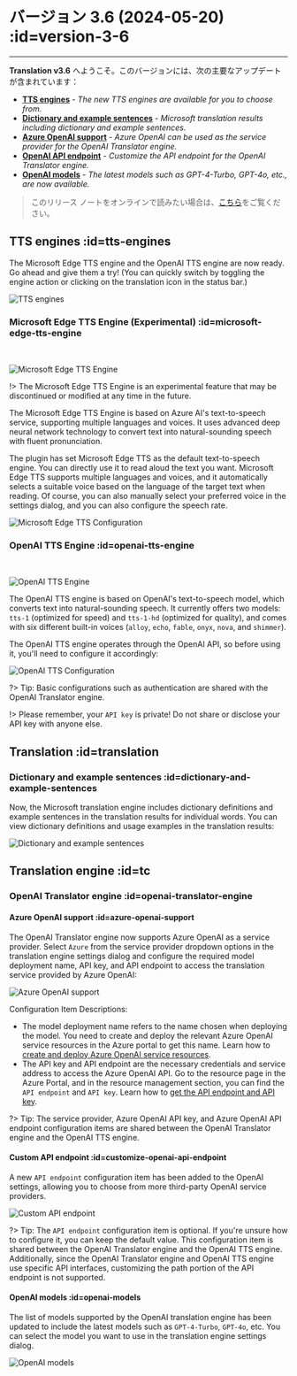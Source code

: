 # バージョン 3.6 (2024-05-20) :id=version-3-6

---

**Translation v3.6** へようこそ。このバージョンには、次の主要なアップデートが含まれています：

- [**TTS engines**](#tts-engines) - _The new TTS engines are available for you to choose from._
- [**Dictionary and example sentences**](#dictionary-and-example-sentences) - _Microsoft translation results including dictionary and example sentences._
- [**Azure OpenAI support**](#azure-openai-support) - _Azure OpenAI can be used as the service provider for the OpenAI Translator engine._
- [**OpenAI API endpoint**](#customize-openai-api-endpoint) - _Customize the API endpoint for the OpenAI Translator engine._
- [**OpenAI models**](#openai-models) - _The latest models such as GPT-4-Turbo, GPT-4o, etc., are now available._

> このリリース ノートをオンラインで読みたい場合は、[こちら](#/ja/updates ':ignore :target=_blank')をご覧ください。

## TTS engines :id=tts-engines

The Microsoft Edge TTS engine and the OpenAI TTS engine are now ready. Go ahead and give them a try!
(You can quickly switch by toggling the engine action or clicking on the translation icon in the status bar.)

![TTS engines](/en/updates/img/v3_6/tts_engines.png)

### Microsoft Edge TTS Engine (Experimental) :id=microsoft-edge-tts-engine

<br/>

![Microsoft Edge TTS Engine](/en/updates/img/v3_6/microsoft_edge_tts_logo.svg ':size=x60')

!> The Microsoft Edge TTS Engine is an experimental feature that may be discontinued or
modified at any time in the future.

The Microsoft Edge TTS Engine is based on Azure AI's text-to-speech service, supporting multiple languages and voices.
It uses advanced deep neural network technology to convert text into natural-sounding speech with fluent pronunciation.

The plugin has set Microsoft Edge TTS as the default text-to-speech engine.
You can directly use it to read aloud the text you want. Microsoft Edge TTS supports multiple languages and voices,
and it automatically selects a suitable voice based on the language of the target text when reading.
Of course, you can also manually select your preferred voice in the settings dialog,
and you can also configure the speech rate.

![Microsoft Edge TTS Configuration](/en/updates/img/v3_6/microsoft_edge_tts.png)

### OpenAI TTS Engine :id=openai-tts-engine

<br/>

![OpenAI TTS Engine](/img/openai_logo.svg ':size=x60')

The OpenAI TTS engine is based on OpenAI's text-to-speech model, which converts text into natural-sounding speech.
It currently offers two models: `tts-1` (optimized for speed) and `tts-1-hd` (optimized for quality),
and comes with six different built-in voices (`alloy`, `echo`, `fable`, `onyx`, `nova`, and `shimmer`).

The OpenAI TTS engine operates through the OpenAI API, so before using it, you'll need to configure it accordingly:

![OpenAI TTS Configuration](/en/updates/img/v3_6/openai_tts.png)

?> Tip: Basic configurations such as authentication are shared with the OpenAI Translator engine.

!> Please remember, your `API key` is private! Do not share or disclose your API key with anyone else.

## Translation :id=translation

### Dictionary and example sentences :id=dictionary-and-example-sentences

Now, the Microsoft translation engine includes dictionary definitions
and example sentences in the translation results for individual words.
You can view dictionary definitions and usage examples in the translation results:

![Dictionary and example sentences](/en/updates/img/v3_6/microsoft_translatoin.png)

## Translation engine :id=tc

### OpenAI Translator engine :id=openai-translator-engine

#### Azure OpenAI support :id=azure-openai-support

The OpenAI Translator engine now supports Azure OpenAI as a service provider.
Select `Azure` from the service provider dropdown options in the translation engine settings dialog
and configure the required model deployment name, API key,
and API endpoint to access the translation service provided by Azure OpenAI:

![Azure OpenAI support](/en/updates/img/v3_6/azure_openai.png)

Configuration Item Descriptions:

- The model deployment name refers to the name chosen when deploying the model.
You need to create and deploy the relevant Azure OpenAI service resources in the Azure portal to get this name.
Learn how to [create and deploy Azure OpenAI service resources](https://learn.microsoft.com/en-us/azure/ai-services/openai/how-to/create-resource?pivots=web-portal).
- The API key and API endpoint are the necessary credentials and service address to access the Azure OpenAI API.
Go to the resource page in the Azure Portal, and in the resource management section,
you can find the `API endpoint` and `API key`.
Learn how to [get the API endpoint and API key](https://learn.microsoft.com/en-us/azure/ai-services/openai/chatgpt-quickstart?pivots=rest-api).

?> Tip: The service provider, Azure OpenAI API key, and Azure OpenAI API endpoint configuration items are shared
between the OpenAI Translator engine and the OpenAI TTS engine.

#### Custom API endpoint :id=customize-openai-api-endpoint

A new `API endpoint` configuration item has been added to the OpenAI settings,
allowing you to choose from more third-party OpenAI service providers.

![Custom API endpoint](/en/updates/img/v3_6/openai_endpoint.png)

?> Tip: The `API endpoint` configuration item is optional. If you're unsure how to configure it, you can keep
the default value. This configuration item is shared between the OpenAI Translator engine and the OpenAI TTS engine.
Additionally, since the OpenAI Translator engine and OpenAI TTS engine use specific API interfaces,
customizing the path portion of the API endpoint is not supported.

#### OpenAI models :id=openai-models

The list of models supported by the OpenAI translation engine has been updated to include the latest models such as
`GPT-4-Turbo`, `GPT-4o`, etc. You can select the model you want to use in the translation engine settings dialog.

![OpenAI models](/en/updates/img/v3_6/openai_models.png)